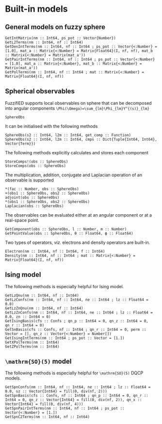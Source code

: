 # Built-in models

## General models on fuzzy sphere

```@docs 
GetIntMatrix(nm :: Int64, ps_pot :: Vector{Number})
GetL2Terms(nm :: Int64, nf :: Int64)
GetDenIntTerms(nm :: Int64, nf :: Int64 ; ps_pot :: Vector{<:Number} = [1.0], mat_a :: Matrix{<:Number} = Matrix{Float64}(I, nf, nf), mat_b :: Matrix{<:Number} = Matrix(mat_a'))
GetPairIntTerms(nm :: Int64, nf :: Int64 ; ps_pot :: Vector{<:Number} = [1.0], mat_a :: Matrix{<:Number}, mat_b :: Matrix{<:Number} = Matrix(mat_a'))
GetPolTerms(nm :: Int64, nf :: Int64 ; mat :: Matrix{<:Number} = Matrix{Float64}(I, nf, nf))
```

## Spherical observables

FuzzifiED supports local observables on sphere that can be decomposed into angular components ``\Phi(\Omega)=\sum_{lm}\Phi_{lm}Y^{(s)}_{lm}``
```@docs
SphereObs
```
It can be initialised with the following methods 
```@docs
SphereObs(s2 :: Int64, l2m :: Int64, get_comp :: Function)
SphereObs(s2 :: Int64, l2m :: Int64, cmps :: Dict{Tuple{Int64, Int64}, Vector{Term}})
```
The following methods explicitly calculates and stores each component
```@docs
StoreComps!(obs :: SphereObs)
StoreComps(obs :: SphereObs)
```
The multiplication, addition, conjugate and Laplacian operation of an observable is supported 
```@docs
*(fac :: Number, obs :: SphereObs) 
+(obs1 :: SphereObs, obs2 :: SphereObs) 
adjoint(obs :: SphereObs)
*(obs1 :: SphereObs, obs2 :: SphereObs)
Laplacian(obs :: SphereObs)
```
The observables can be evaluated either at an angular component or at a real-space point.
```@docs
GetComponent(obs :: SphereObs, l :: Number, m :: Number)
GetPointValue(obs :: SphereObs, θ :: Float64, ϕ :: Float64)
```
Two types of operators, _viz._ electrons and density operators are built-in.
```@docs
Electron(nm :: Int64, nf :: Int64, f :: Int64)
Density(nm :: Int64, nf :: Int64 ; mat :: Matrix{<:Number} = Matrix{Float64}(I, nf, nf))
```

## Ising model

The following methods is especially helpful for Ising model.

```@docs
GetLzQnu(nm :: Int64, nf :: Int64)
GetLzConfs(nm :: Int64, nf :: Int64, ne :: Int64 ; lz :: Float64 = 0.0)
GetLzZnQnu(nm :: Int64, nf :: Int64)
GetLzZnConfs(nm :: Int64, nf :: Int64, ne :: Int64 ; lz :: Float64 = 0.0, zn :: Int64 = 0)
GetIsingBasis(cfs :: Confs ; qn_p :: Int64 = 0, qn_z :: Int64 = 0, qn_r :: Int64 = 0)
GetSnBasis(cfs :: Confs, nf :: Int64 ; qn_r :: Int64 = 0, perm :: Vector = [], qn_z :: Vector{<:Number} = Number[]) 
GetIsingIntTerms(nm :: Int64 ; ps_pot :: Vector = [1.])
GetXPolTerms(nm :: Int64)
GetZPolTerms(nm :: Int64)
```

## ``\mathrm{SO}(5)`` model

The following methods is especially helpful for ``\mathrm{SO}(5)`` DQCP models.

```@docs
GetSpnConfs(nm :: Int64, nf :: Int64, ne :: Int64 ; lz :: Float64 = 0.0, sz :: Vector{Int64} = fill(0, div(nf, 2)))
GetSpnBasis(cfs :: Confs, nf :: Int64 ; qn_p :: Int64 = 0, qn_r :: Int64 = 0, qn_z :: Vector{Int64} = fill(0, div(nf, 2)), qn_x :: Vector{Int64} = fill(0, div(nf, 4)))
GetSpnPairIntTerms(nm :: Int64, nf :: Int64 ; ps_pot :: Vector{<:Number} = [1.])
GetSpnC2Terms(nm :: Int64, nf :: Int64) 
```